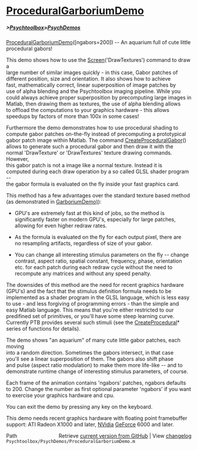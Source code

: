 # [ProceduralGarboriumDemo](ProceduralGarboriumDemo)
##### >[Psychtoolbox](Psychtoolbox)>[PsychDemos](PsychDemos)

[ProceduralGarboriumDemo](ProceduralGarboriumDemo)([ngabors=200]) -- An aquarium full of cute little procedural gabors!  
  
This demo shows how to use the [Screen](Screen)('DrawTextures') command to draw a  
large number of similar images quickly - in this case, Gabor patches of  
different position, size and orientation. It also shows how to achieve  
fast, mathematically correct, linear superposition of image patches by  
use of alpha blending and the Psychtoolbox imaging pipeline. While you  
could always achieve proper superposition by precomputing large images in  
Matlab, then drawing them as textures, the use of alpha blending allows  
to offload the computations to your graphics hardware - this allows  
speedups by factors of more than 100x in some cases!  
  
Furthermore the demo demonstrates how to use procedural shading to  
compute gabor patches on-the-fly instead of precomputing a prototypical  
gabor patch image within Matlab. The command [CreateProceduralGabor](CreateProceduralGabor)()  
allows to generate such a procedural gabor and then draw it with the  
normal 'DrawTexture' or 'DrawTextures' texture drawing commands. However,  
this gabor patch is not a image like a normal texture. Instead it is  
computed during each draw operation by a so called GLSL shader program --  
the gabor formula is evaluated on the fly inside your fast graphics card.  
  
This method has a few advantages over the standard texture based method  
(as demonstrated in [GarboriumDemo)](GarboriumDemo)):  
  
- GPU's are extremely fast at this kind of jobs, so the method is  
significantly faster on modern GPU's, especially for large patches,  
allowing for even higher redraw rates.  
  
- As the formula is evaluated on the fly for each output pixel, there are  
no resampling artifacts, regardless of size of your gabor.  
  
- You can change all interesting stimulus parameters on the fly -- change  
contrast, aspect ratio, spatial constant, frequency, phase, orientation  
etc. for each patch during each redraw cycle without the need to  
recompute any matrices and without any speed penalty.  
  
The downsides of this method are the need for recent graphics hardware  
(GPU's) and the fact that the stimulus definition formula needs to be  
implemented as a shader program in the GLSL language, which is less easy  
to use - and less forgiving of programming errors - than the simple and  
easy Matlab language. This means that you're either restricted to our  
predifined set of primitives, or you'll have some steep learning curve.  
Currently PTB provides several such stimuli (see the [CreateProcedural](CreateProcedural)\*  
series of functions for details).  
  
The demo shows "an aquarium" of many cute little gabor patches, each moving  
into a random direction. Sometimes the gabors intersect, in that case  
you'll see a linear superposition of them. The gabors also shift phase  
and pulse (aspect ratio modulation) to make them more life-like -- and to  
demonstrate runtime change of interesting stimulus parameters, of course.  
  
Each frame of the animation contains 'ngabors' patches, ngabors defaults  
to 200. Change the number as first optional parameter 'ngabors' if you want  
to exercise your graphics hardware and cpu.  
  
You can exit the demo by pressing any key on the keyboard.  
  
This demo needs recent graphics hardware with floating point framebuffer  
support: ATI Radeon X1000 and later, [NVidia](NVidia) [GeForce](GeForce) 6000 and later.  




<div class="code_header" style="text-align:right;">
  <span style="float:left;">Path&nbsp;&nbsp;</span> <span class="counter">Retrieve <a href=
  "https://raw.github.com/Psychtoolbox-3/Psychtoolbox-3/beta/Psychtoolbox/PsychDemos/ProceduralGarboriumDemo.m">current version from GitHub</a> | View <a href=
  "https://github.com/Psychtoolbox-3/Psychtoolbox-3/commits/beta/Psychtoolbox/PsychDemos/ProceduralGarboriumDemo.m">changelog</a></span>
</div>
<div class="code">
  <code>Psychtoolbox/PsychDemos/ProceduralGarboriumDemo.m</code>
</div>

